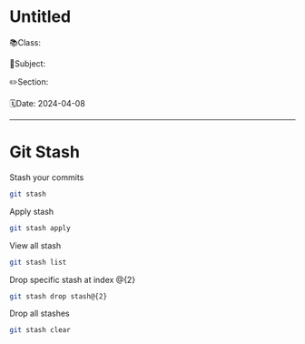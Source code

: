 # Untitled

📚Class: 

📘Subject: <a href="https://github.com/lamula21/cheat-sheets/blob/main/"></a>

✏️Section: 

🗓️Date: 2024-04-08

---

# Git Stash

Stash your commits

```bash
git stash
```

Apply stash

```bash
git stash apply
```

View all stash

```bash
git stash list
```

Drop specific stash at index @{2}

```bash
git stash drop stash@{2}
```

Drop all stashes

```bash
git stash clear
```
